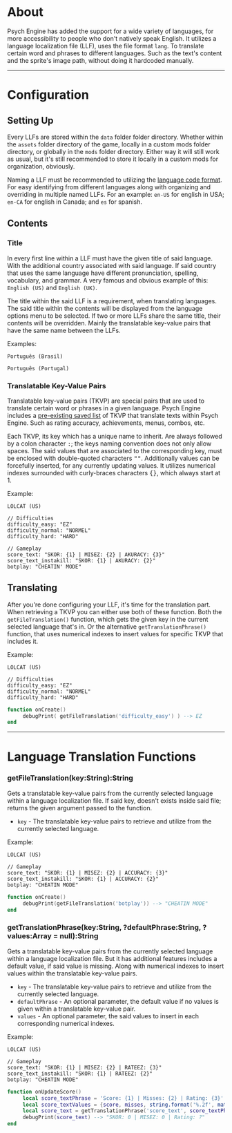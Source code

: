 # About
Psych Engine has added the support for a wide variety of languages, for more accessibility to people who don't natively speak English. It utilizes a language localization file (LLF), uses the file format `lang`. To translate certain word and phrases to different languages.  Such as the text's content and the sprite's image path, without doing it hardcoded manually.

***

# Configuration
## Setting Up
Every LLFs are stored within the `data` folder folder directory. Whether within the `assets` folder directory of the game, locally in a custom mods folder directory, or globally in the `mods` folder directory. Either way it will still work as usual, but it's still recommended to store it locally in a custom mods for organization, obviously.

Naming a LLF must be recommended to utilizing the [language code format](http://www.lingoes.net/en/translator/langcode.htm). For easy identifying from different languages along with organizing and overriding in multiple named LLFs. For an example: `en-US` for english in USA; `en-CA` for english in Canada; and `es` for spanish.

## Contents
### Title
In every first line within a LLF must have the given title of said language. With the additional country associated with said language. If said country that uses the same language have different pronunciation, spelling, vocabulary, and grammar. A very famous and obvious example of this: `English (US)` and `English (UK)`.

The title within the said LLF is a requirement, when translating languages. The said title within the contents will be displayed from the language options menu to be selected. If two or more LLFs share the same title, their contents will be overridden. Mainly the translatable key-value pairs that have the same name between the LLFs.

Examples:
```lang
Português (Brasil)
```
```lang
Português (Portugal)
```

### Translatable Key-Value Pairs
Translatable key-value pairs (TKVP) are special pairs that are used to translate certain word or phrases in a given language. Psych Engine includes a [pre-existing saved list](https://github.com/ShadowMario/FNF-PsychEngine/blob/main/assets/translations/shared/data/pt-BR.lang) of TKVP that translate texts within Psych Engine. Such as rating accuracy, achievements, menus, combos, etc.

Each TKVP, its key which has a unique name to inherit. Are always followed by a colon character <kbd>:</kbd>; the keys naming convention does not only allow spaces. The said values that are associated to the corresponding key, must be enclosed with double-quoted characters <kbd>""</kbd>. Additionally values can be forcefully inserted, for any currently updating values. It utilizes numerical indexes surrounded with curly-braces characters <kbd>{}</kbd>, which always start at $1$.

Example:
```lang
LOLCAT (US)

// Difficulties
difficulty_easy: "EZ"
difficulty_normal: "NORMEL"
difficulty_hard: "HARD"

// Gameplay
score_text: "SKOR: {1} | MISEZ: {2} | AKURACY: {3}"
score_text_instakill: "SKOR: {1} | AKURACY: {2}"
botplay: "CHEATIN' MODE"
```

## Translating
After you're done configuring your LLF, it's time for the translation part. When retrieving a TKVP you can either use both of these function. Both the `getFileTranslation()` function, which gets the given key in the current selected language that's in. Or the alternative `getTranslationPhrase()` function, that uses numerical indexes to insert values for specific TKVP that includes it.

Example:
```lang
LOLCAT (US)

// Difficulties
difficulty_easy: "EZ"
difficulty_normal: "NORMEL"
difficulty_hard: "HARD"
```
```lua
function onCreate()
     debugPrint( getFileTranslation('difficulty_easy') ) --> EZ
end
```


***

# Language Translation Functions
### getFileTranslation(key:String):String
Gets a translatable key-value pairs from the currently selected language within a language localization file. If said key, doesn't exists inside said file; returns the given argument passed to the function.

- `key` - The translatable key-value pairs to retrieve and utilize from the currently selected language.

Example:
```lang
LOLCAT (US)

// Gameplay
score_text: "SKOR: {1} | MISEZ: {2} | ACCURACY: {3}"
score_text_instakill: "SKOR: {1} | ACCURACY: {2}"
botplay: "CHEATIN MODE"
```
```lua
function onCreate()
     debugPrint(getFileTranslation('botplay')) --> "CHEATIN MODE"
end
```

### getTranslationPhrase(key:String, ?defaultPhrase:String, ?values:Array<Dynamic> = null):String
Gets a translatable key-value pairs from the currently selected language within a language localization file. But it has additional features includes a default value, if said value is missing. Along with numerical indexes to insert values within the translatable key-value pairs.

- `key` - The translatable key-value pairs to retrieve and utilize from the currently selected language.
- `defaultPhrase` - An optional parameter, the default value if no values is given within a translatable key-value pair.
- `values` - An optional parameter, the said values to insert in each corresponding numerical indexes.

Example:
```lang
LOLCAT (US)

// Gameplay
score_text: "SKOR: {1} | MISEZ: {2} | RATEEZ: {3}"
score_text_instakill: "SKOR: {1} | RATEEZ: {2}"
botplay: "CHEATIN MODE"
```
```lua
function onUpdateScore()
     local score_textPhrase = 'Score: {1} | Misses: {2} | Rating: {3}'
     local score_textValues = {score, misses, string.format('%.2f', math.floor(rating * 100))}
     local score_text = getTranslationPhrase('score_text', score_textPhrase, score_textValues)
     debugPrint(score_text) --> "SKOR: 0 | MISEZ: 0 | Rating: ?"
end
```